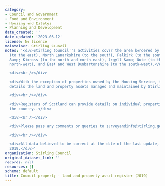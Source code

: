 ```yaml
---
category:
- Council and Government
- Food and Environment
- Housing and Estates
- Planning and Development
date_created: ''
date_updated: '2023-03-12'
license: No licence
maintainer: Stirling Council
notes: '<div>Stirling Council''s activities cover the area bordered by Clackmannanshire
  (to the east), North Lanarkshire (to the south), Falkirk (to the south-east), Perth
  &amp; Kinross (to the north and north-east), Argyll &amp; Bute (to the north and
  north-west), and East and West Dunbartonshire (to the south-west).</div>

  <div><br /></div>

  <div>With the exception of properties owned by the Housing Service, this dataset
  details the land and property assets managed and maintained by Stirling Council.</div>

  <div><br /></div>

  <div>Registers of Scotland can provide details on individual properties throughout
  the country..</div>

  <div><br /></div>

  <div>Please pass any comments or queries to surveyandinfo@stirling.gov.uk.</div>

  <div><br /></div>

  <div>All data believed to be correct at the date of the last update, 12th February,
  2019.</div>'
organization: Stirling Council
original_dataset_link: ''
records: null
resources: []
schema: default
title: Council property - land and property asset register (2019)
---
```


